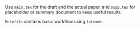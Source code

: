 Use `main.tex` for the draft and the actual paper, and `supp.tex` for
placeholder or summary document to keep useful results.

`Makefile` contains basic workflow using `latexmk`.
